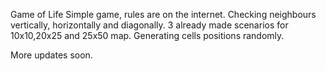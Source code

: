 Game of Life
Simple game, rules are on the internet.
Checking neighbours vertically, horizontally and diagonally.
3 already made scenarios for 10x10,20x25 and 25x50 map.
Generating cells positions randomly.

More updates soon.
